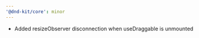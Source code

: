 ```yaml
---
'@dnd-kit/core': minor
---
```


- Added resizeObserver disconnection when useDraggable is unmounted
